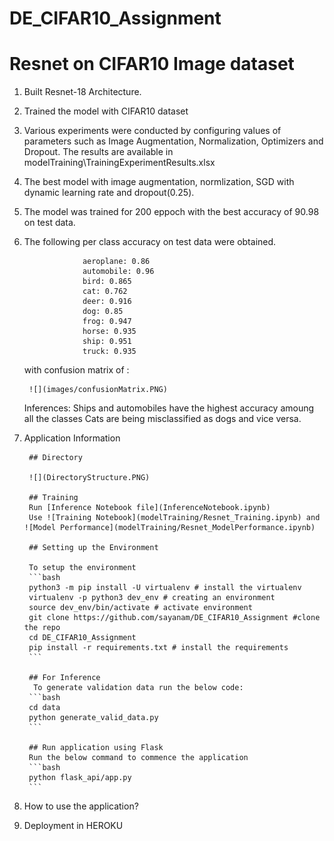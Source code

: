 # DE_CIFAR10_Assignment
Resnet on CIFAR10 Image dataset
================================

1) Built Resnet-18 Architecture. 
2) Trained the model with CIFAR10 dataset
3) Various experiments were conducted by configuring values of parameters such as Image Augmentation, Normalization, Optimizers and Dropout. The results are available in modelTraining\TrainingExperimentResults.xlsx
4) The best model with image augmentation, normlization, SGD with dynamic learning rate and dropout(0.25). 
5) The model was trained for 200 eppoch with the best accuracy of 90.98 on test data.
6) The following per class accuracy on test data were obtained. 

					aeroplane: 0.86
					automobile: 0.96
					bird: 0.865
					cat: 0.762
					deer: 0.916
					dog: 0.85
					frog: 0.947
					horse: 0.935
					ship: 0.951
					truck: 0.935
	with confusion matrix of :
	
		![](images/confusionMatrix.PNG)       
	
	Inferences:
		Ships and automobiles have the highest accuracy amoung all the classes
		Cats are being misclassified as dogs and vice versa.

7) Application Information

		## Directory

		![](DirectoryStructure.PNG)

		## Training 
		Run [Inference Notebook file](InferenceNotebook.ipynb)
		Use ![Training Notebook](modelTraining/Resnet_Training.ipynb) and ![Model Performance](modelTraining/Resnet_ModelPerformance.ipynb)

		## Setting up the Environment

		To setup the environment 
		```bash
		python3 -m pip install -U virtualenv # install the virtualenv
		virtualenv -p python3 dev_env # creating an environment
		source dev_env/bin/activate # activate environment
		git clone https://github.com/sayanam/DE_CIFAR10_Assignment #clone the repo
		cd DE_CIFAR10_Assignment
		pip install -r requirements.txt # install the requirements
		```

		## For Inference
		 To generate validation data run the below code:
		```bash
		cd data
		python generate_valid_data.py
		```

		## Run application using Flask
		Run the below command to commence the application
		```bash
		python flask_api/app.py
		```
8) How to use the application?


9) Deployment in HEROKU